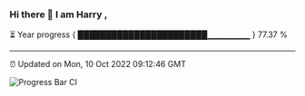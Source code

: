 ### Hi there 👋 I am Harry , 

⏳ Year progress { ███████████████████████▁▁▁▁▁▁▁ } 77.37 %

---

⏰ Updated on Mon, 10 Oct 2022 09:12:46 GMT

![Progress Bar CI](https://github.com/duykhang68/duykhang68/workflows/Progress%20Bar%20CI/badge.svg)
